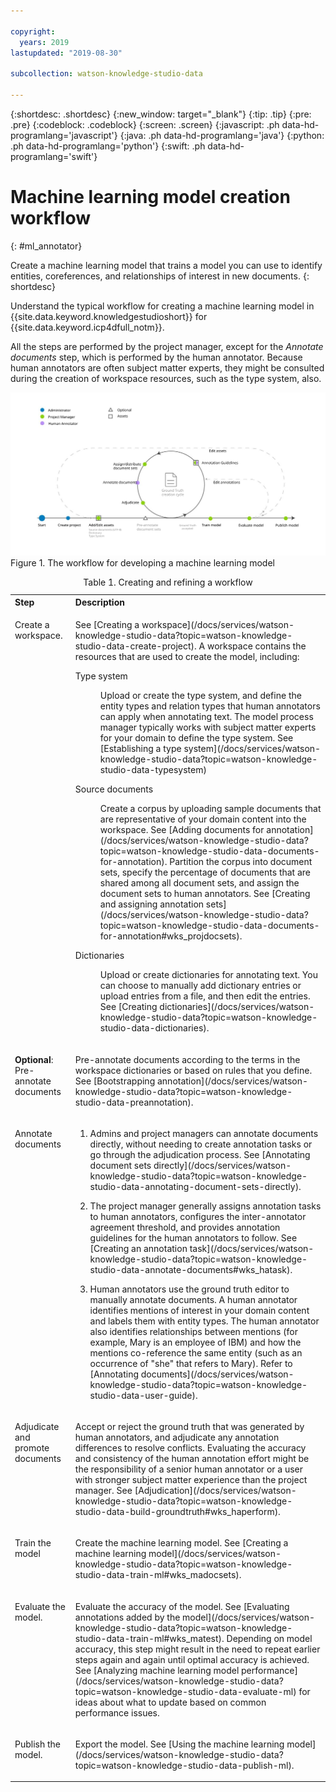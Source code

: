 ```yaml
---

copyright:
  years: 2019
lastupdated: "2019-08-30"

subcollection: watson-knowledge-studio-data

---
```


{:shortdesc: .shortdesc}
{:new_window: target="_blank"}
{:tip: .tip}
{:pre: .pre}
{:codeblock: .codeblock}
{:screen: .screen}
{:javascript: .ph data-hd-programlang='javascript'}
{:java: .ph data-hd-programlang='java'}
{:python: .ph data-hd-programlang='python'}
{:swift: .ph data-hd-programlang='swift'}


# Machine learning model creation workflow
{: #ml_annotator}

Create a machine learning model that trains a model you can use to identify entities, coreferences, and relationships of interest in new documents.
{: shortdesc}

Understand the typical workflow for creating a machine learning model in {{site.data.keyword.knowledgestudioshort}} for {{site.data.keyword.icp4dfull_notm}}.

All the steps are performed by the project manager, except for the *Annotate documents* step, which is performed by the human annotator. Because human annotators are often subject matter experts, they might be consulted during the creation of workspace resources, such as the type system, also.

![The workflow for developing a machine learning model](images/wks-checklist.svg "Shows the key steps you must perform to create a model") Figure 1. The workflow for developing a machine learning model

<table summary="Creating and refining a model">
  <caption>Table 1. Creating and refining a workflow</caption>
  <tr>
    <th style="vertical-align:bottom; text-align:left" id="d14771e70">Step</th>
    <th style="vertical-align:bottom; text-align:left" id="d14771e72">Description</th>
  </tr>
  <tr>
    <td style="vertical-align:top; text-align:left" headers="d14771e70">
      <p>Create a workspace.</p>
    </td>
    <td style="vertical-align:top; text-align:left" headers="d14771e72">
      <p>See [Creating a workspace](/docs/services/watson-knowledge-studio-data?topic=watson-knowledge-studio-data-create-project). A workspace contains the resources that are used to create the model, including:</p>
      <dl>
        <dt>Type system</dt>
        <dd>
          <p>Upload or create the type system, and define the entity types and relation types that human annotators can apply when annotating text. The model process manager typically works with subject matter experts for your domain to define the type system. See [Establishing a type system](/docs/services/watson-knowledge-studio-data?topic=watson-knowledge-studio-data-typesystem)</p>
        </dd>
        <dt>Source documents</dt>
        <dd>
          <p>Create a corpus by uploading sample documents that are representative of your domain content into the workspace. See [Adding documents for annotation](/docs/services/watson-knowledge-studio-data?topic=watson-knowledge-studio-data-documents-for-annotation). Partition the corpus into document sets, specify the percentage of documents that are shared among all document sets, and assign the document sets to human annotators. See [Creating and assigning annotation sets](/docs/services/watson-knowledge-studio-data?topic=watson-knowledge-studio-data-documents-for-annotation#wks_projdocsets).</p>
        </dd>
        <dt>Dictionaries</dt>
        <dd>
          <p>Upload or create dictionaries for annotating text. You can choose to manually add dictionary entries or upload entries from a file, and then edit the entries. See [Creating dictionaries](/docs/services/watson-knowledge-studio-data?topic=watson-knowledge-studio-data-dictionaries).</p>
        </dd>
      </dl>
    </td>
  </tr>
  <tr>
    <td style="vertical-align:top; text-align:left" headers="d14771e70">
      <p><strong>Optional</strong>: Pre-annotate documents</p>
    </td>
    <td style="vertical-align:top; text-align:left" headers="d14771e72">
      <p>Pre-annotate documents according to the terms in the workspace dictionaries or based on rules that you define. See [Bootstrapping annotation](/docs/services/watson-knowledge-studio-data?topic=watson-knowledge-studio-data-preannotation).</p>
    </td>
  </tr>
  <tr>
    <td style="vertical-align:top; text-align:left" headers="d14771e70">
      <p>Annotate documents</p>
    </td>
    <td style="vertical-align:top; text-align:left" headers="d14771e72">
      <ol>
        <li>
          <p>Admins and project managers can annotate documents directly, without needing to create annotation tasks or go through the adjudication process. See [Annotating document sets directly](/docs/services/watson-knowledge-studio-data?topic=watson-knowledge-studio-data-annotating-document-sets-directly).</p>
        </li>
        <li>
          <p>The project manager generally assigns annotation tasks to human annotators, configures the inter-annotator agreement threshold, and provides annotation guidelines for the human annotators to follow. See [Creating an annotation task](/docs/services/watson-knowledge-studio-data?topic=watson-knowledge-studio-data-annotate-documents#wks_hatask).</p>
        </li>
        <li>
          <p>Human annotators use the ground truth editor to manually annotate documents. A human annotator identifies mentions of interest in your domain content and labels them with entity types. The human annotator also identifies relationships between mentions (for example, Mary is an employee of IBM) and how the mentions co-reference the same entity (such as an occurrence of "she" that refers to Mary). Refer to [Annotating documents](/docs/services/watson-knowledge-studio-data?topic=watson-knowledge-studio-data-user-guide).</p>
        </li>
      </ol>
    </td>
  </tr>
  <tr>
    <td style="vertical-align:top; text-align:left" headers="d14771e70">
      <p>Adjudicate and promote documents</p>
    </td>
    <td style="vertical-align:top; text-align:left" headers="d14771e72">
      <p>Accept or reject the ground truth that was generated by human annotators, and adjudicate any annotation differences to resolve conflicts. Evaluating the accuracy and consistency of the human annotation effort might be the responsibility of a senior human annotator or a user with stronger subject matter experience than the project manager. See [Adjudication](/docs/services/watson-knowledge-studio-data?topic=watson-knowledge-studio-data-build-groundtruth#wks_haperform).</p>
    </td>
  </tr>
  <tr>
    <td style="vertical-align:top; text-align:left" headers="d14771e70">
      <p>Train the model</p>
    </td>
    <td style="vertical-align:top; text-align:left" headers="d14771e72">
      <p>Create the machine learning model. See [Creating a machine learning model](/docs/services/watson-knowledge-studio-data?topic=watson-knowledge-studio-data-train-ml#wks_madocsets).</p>
    </td>
  </tr>
  <tr>
    <td style="vertical-align:top; text-align:left" headers="d14771e70">
      <p>Evaluate the model.</p>
    </td>
    <td style="vertical-align:top; text-align:left" headers="d14771e72">
      <p>Evaluate the accuracy of the model. See [Evaluating annotations added by the model](/docs/services/watson-knowledge-studio-data?topic=watson-knowledge-studio-data-train-ml#wks_matest). Depending on model accuracy, this step might result in the need to repeat earlier steps again and again until optimal accuracy is achieved. See [Analyzing machine learning model performance](/docs/services/watson-knowledge-studio-data?topic=watson-knowledge-studio-data-evaluate-ml) for ideas about what to update based on common performance issues.</p>
    </td>
  </tr>
  <tr>
    <td style="vertical-align:top; text-align:left" headers="d14771e70">
      <p>Publish the model.</p>
    </td>
    <td style="vertical-align:top; text-align:left" headers="d14771e72">
      <p>Export the model. See [Using the machine learning model](/docs/services/watson-knowledge-studio-data?topic=watson-knowledge-studio-data-publish-ml).</p>
    </td>
  </tr>
</table>
